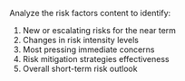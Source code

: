 Analyze the risk factors content to identify:
1. New or escalating risks for the near term
2. Changes in risk intensity levels
3. Most pressing immediate concerns
4. Risk mitigation strategies effectiveness
5. Overall short-term risk outlook